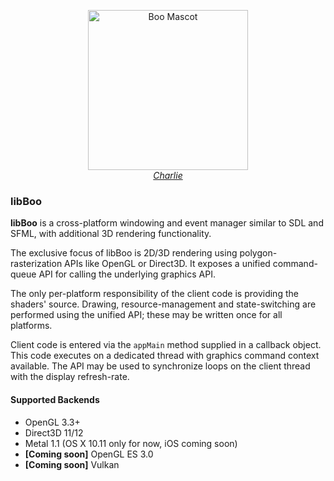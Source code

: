 <p align="center">
  <a href="http://axiodl.github.io/boo/mascot_big.png">
    <img src="http://axiodl.github.io/boo/mascot.png" alt="Boo Mascot" width="256" height="256"/><br><em>Charlie</em>
  </a>
</p>

### libBoo

**libBoo** is a cross-platform windowing and event manager similar to
SDL and SFML, with additional 3D rendering functionality. 

The exclusive focus of libBoo is 2D/3D rendering using polygon-rasterization
APIs like OpenGL or Direct3D. It exposes a unified command-queue API for 
calling the underlying graphics API.

The only per-platform responsibility of the client code is providing the 
shaders' source. Drawing, resource-management and state-switching are
performed using the unified API; these may be written once for all platforms.

Client code is entered via the `appMain` method supplied in a callback object.
This code executes on a dedicated thread with graphics command context available.
The API may be used to synchronize loops on the client thread with the display
refresh-rate.

#### Supported Backends

* OpenGL 3.3+
* Direct3D 11/12
* Metal 1.1 (OS X 10.11 only for now, iOS coming soon)
* **[Coming soon]** OpenGL ES 3.0
* **[Coming soon]** Vulkan
